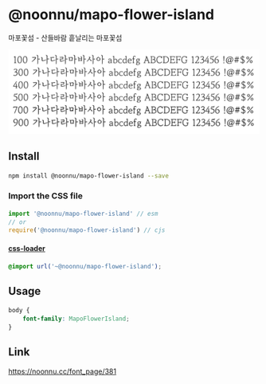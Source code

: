 # @noonnu/mapo-flower-island

마포꽃섬 - 산들바람 흩날리는 마포꽃섬

![example](./example.png)

## Install

```bash
npm install @noonnu/mapo-flower-island --save
```

### Import the CSS file

```js
import '@noonnu/mapo-flower-island' // esm
// or
require('@noonnu/mapo-flower-island') // cjs
```

#### [css-loader](https://github.com/webpack-contrib/css-loader)

```css
@import url('~@noonnu/mapo-flower-island');
```

## Usage

```css
body {
    font-family: MapoFlowerIsland;
}
```

## Link

https://noonnu.cc/font_page/381
